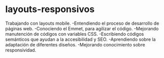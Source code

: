 # layouts-responsivos
Trabajando con layouts mobile.
-Entendiendo el proceso de desarrollo de páginas web.
-Conociendo el Emmet, para agilizar el código.
-Mejorando manutención de códigos con variables CSS.
-Escribiendo códigos semánticos que ayudan a la accesibilidad y SEO.
-Aprendiendo sobre la adaptación de diferentes diseños.
-Mejorando conocimiento sobre responsividad.
